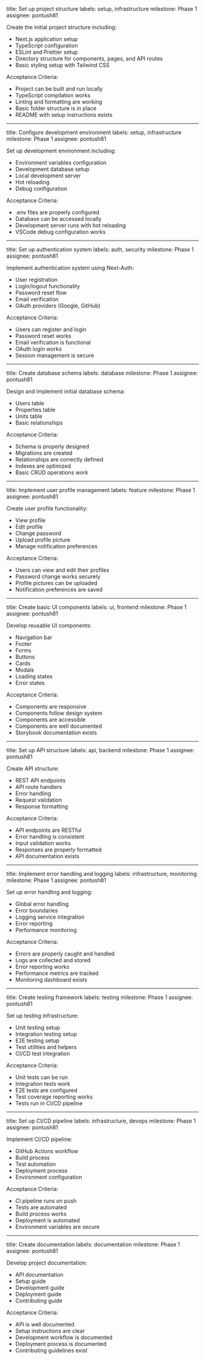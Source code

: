 title: Set up project structure
labels: setup, infrastructure
milestone: Phase 1
assignee: pontush81

Create the initial project structure including:
- Next.js application setup
- TypeScript configuration
- ESLint and Prettier setup
- Directory structure for components, pages, and API routes
- Basic styling setup with Tailwind CSS

Acceptance Criteria:
- Project can be built and run locally
- TypeScript compilation works
- Linting and formatting are working
- Basic folder structure is in place
- README with setup instructions exists

---
title: Configure development environment
labels: setup, infrastructure
milestone: Phase 1
assignee: pontush81

Set up development environment including:
- Environment variables configuration
- Development database setup
- Local development server
- Hot reloading
- Debug configuration

Acceptance Criteria:
- .env files are properly configured
- Database can be accessed locally
- Development server runs with hot reloading
- VSCode debug configuration works

---
title: Set up authentication system
labels: auth, security
milestone: Phase 1
assignee: pontush81

Implement authentication system using Next-Auth:
- User registration
- Login/logout functionality
- Password reset flow
- Email verification
- OAuth providers (Google, GitHub)

Acceptance Criteria:
- Users can register and login
- Password reset works
- Email verification is functional
- OAuth login works
- Session management is secure

---
title: Create database schema
labels: database
milestone: Phase 1
assignee: pontush81

Design and implement initial database schema:
- Users table
- Properties table
- Units table
- Basic relationships

Acceptance Criteria:
- Schema is properly designed
- Migrations are created
- Relationships are correctly defined
- Indexes are optimized
- Basic CRUD operations work

---
title: Implement user profile management
labels: feature
milestone: Phase 1
assignee: pontush81

Create user profile functionality:
- View profile
- Edit profile
- Change password
- Upload profile picture
- Manage notification preferences

Acceptance Criteria:
- Users can view and edit their profiles
- Password change works securely
- Profile pictures can be uploaded
- Notification preferences are saved

---
title: Create basic UI components
labels: ui, frontend
milestone: Phase 1
assignee: pontush81

Develop reusable UI components:
- Navigation bar
- Footer
- Forms
- Buttons
- Cards
- Modals
- Loading states
- Error states

Acceptance Criteria:
- Components are responsive
- Components follow design system
- Components are accessible
- Components are well documented
- Storybook documentation exists

---
title: Set up API structure
labels: api, backend
milestone: Phase 1
assignee: pontush81

Create API structure:
- REST API endpoints
- API route handlers
- Error handling
- Request validation
- Response formatting

Acceptance Criteria:
- API endpoints are RESTful
- Error handling is consistent
- Input validation works
- Responses are properly formatted
- API documentation exists

---
title: Implement error handling and logging
labels: infrastructure, monitoring
milestone: Phase 1
assignee: pontush81

Set up error handling and logging:
- Global error handling
- Error boundaries
- Logging service integration
- Error reporting
- Performance monitoring

Acceptance Criteria:
- Errors are properly caught and handled
- Logs are collected and stored
- Error reporting works
- Performance metrics are tracked
- Monitoring dashboard exists

---
title: Create testing framework
labels: testing
milestone: Phase 1
assignee: pontush81

Set up testing infrastructure:
- Unit testing setup
- Integration testing setup
- E2E testing setup
- Test utilities and helpers
- CI/CD test integration

Acceptance Criteria:
- Unit tests can be run
- Integration tests work
- E2E tests are configured
- Test coverage reporting works
- Tests run in CI/CD pipeline

---
title: Set up CI/CD pipeline
labels: infrastructure, devops
milestone: Phase 1
assignee: pontush81

Implement CI/CD pipeline:
- GitHub Actions workflow
- Build process
- Test automation
- Deployment process
- Environment configuration

Acceptance Criteria:
- CI pipeline runs on push
- Tests are automated
- Build process works
- Deployment is automated
- Environment variables are secure

---
title: Create documentation
labels: documentation
milestone: Phase 1
assignee: pontush81

Develop project documentation:
- API documentation
- Setup guide
- Development guide
- Deployment guide
- Contributing guide

Acceptance Criteria:
- API is well documented
- Setup instructions are clear
- Development workflow is documented
- Deployment process is documented
- Contributing guidelines exist 